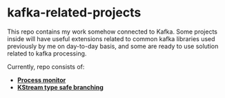 # kafka-related-projects


This repo contains my work somehow connected to Kafka. Some projects inside will have useful extensions 
related to common kafka libraries used previously by me on day-to-day basis, 
and some are ready to use solution related to kafka processing. 

Currently, repo consists of:
- [**Process monitor**](./process-monitor/README.md)
- [**KStream type safe branching**](./type-safe-splitter/README.md)